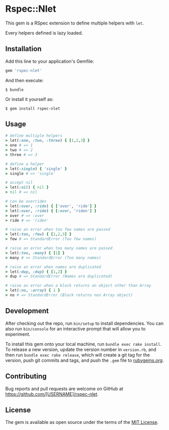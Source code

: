 # Rspec::Nlet

This gem is a RSpec extension to define multiple helpers with `let`.

Every helpers defined is lazy loaded.

## Installation

Add this line to your application's Gemfile:

```ruby
gem 'rspec-nlet'
```

And then execute:

    $ bundle

Or install it yourself as:

    $ gem install rspec-nlet

## Usage

```ruby
# define multiple helpers
> let(:one, :two, :three) { [1,2,3] }
> one # => 1
> two # => 2
> three # => 3

# define a helper
> let(:single) { 'single' }
> single # => 'single'

# accept nil
> let(:nil) { nil }
> nil # => nil

# can be overriden
> let(:over, :ride) { ['over', 'ride'] }
> let(:over, :ride) { [:over, 'riden'] }
> over # => :over
> ride # => 'riden'

# raise an error when too few names are passed
> let(:too, :few) { [1,2,3] }
> few # => StandardError (Too few names)

# raise an error when too many names are passed
> let(:too, :many) { [1] }
> many # => StandardError (Too many names)

# raise an error when names are duplicated
> let(:dup, :dup) { [1,2] }
> dup # => StandardError (Names are duplicated)

# raise an error when a block returns an object other than Array
> let(:no, :array) { 1 }
> no # => StandardError (Block returns non Array object)
```

## Development

After checking out the repo, run `bin/setup` to install dependencies. You can also run `bin/console` for an interactive prompt that will allow you to experiment.

To install this gem onto your local machine, run `bundle exec rake install`. To release a new version, update the version number in `version.rb`, and then run `bundle exec rake release`, which will create a git tag for the version, push git commits and tags, and push the `.gem` file to [rubygems.org](https://rubygems.org).

## Contributing

Bug reports and pull requests are welcome on GitHub at https://github.com/[USERNAME]/rspec-nlet.

## License

The gem is available as open source under the terms of the [MIT License](https://opensource.org/licenses/MIT).

